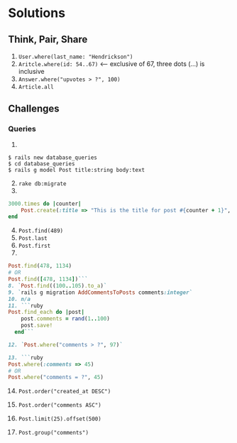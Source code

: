 # Solutions

## Think, Pair, Share

1. `User.where(last_name: "Hendrickson")`
2. `Aritcle.where(id: 54..67)` <-- exclusive of 67, three dots (...) is inclusive
3. `Answer.where("upvotes > ?", 100)`
4. `Article.all`

## Challenges
### Queries
1.
  ```console
  $ rails new database_queries
  $ cd database_queries
  $ rails g model Post title:string body:text
  ```
2. ```rake db:migrate```
3.
  ```ruby
  3000.times do |counter|
      Post.create(:title => "This is the title for post #{counter + 1}", :body => "This is the body for post #{counter + 1}")
  end
  ```
4. ```Post.find(489)```
5. ```Post.last```
6. ```Post.first```
7.
  ```ruby
  Post.find(478, 1134)
  # OR
  Post.find([478, 1134])```
8. `Post.find((100..105).to_a)`
9. `rails g migration AddCommentsToPosts comments:integer`
10. n/a
11. ```ruby
Post.find_each do |post|
      post.comments = rand(1..100)
      post.save!
    end```

12. `Post.where("comments > ?", 97)`

13. ```ruby
Post.where(:comments => 45)
# OR
Post.where("comments = ?", 45)
```

14. `Post.order("created_at DESC")`

15. `Post.order("comments ASC")`

16. `Post.limit(25).offset(500)`

17. `Post.group("comments")`
